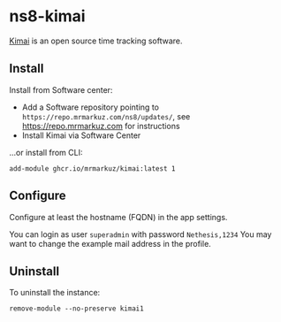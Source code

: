 # ns8-kimai

[Kimai](https://www.kimai.org/) is an open source time tracking software.

## Install

Install from Software center:

  - Add a Software repository pointing to `https://repo.mrmarkuz.com/ns8/updates/`, see https://repo.mrmarkuz.com for instructions
  - Install Kimai via Software Center

...or install from CLI:

    add-module ghcr.io/mrmarkuz/kimai:latest 1

## Configure

Configure at least the hostname (FQDN) in the app settings.

You can login as user `superadmin` with password `Nethesis,1234`
You may want to change the example mail address in the profile.

## Uninstall

To uninstall the instance:

    remove-module --no-preserve kimai1
